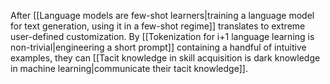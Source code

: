 ---
---

After [[Language models are few-shot learners|training a language model for text generation, using it in a few-shot regime]] translates to extreme user-defined customization. By [[Tokenization for i+1 language learning is non-trivial|engineering a short prompt]] containing a handful of intuitive examples, they can [[Tacit knowledge in skill acquisition is dark knowledge in machine learning|communicate their tacit knowledge]].